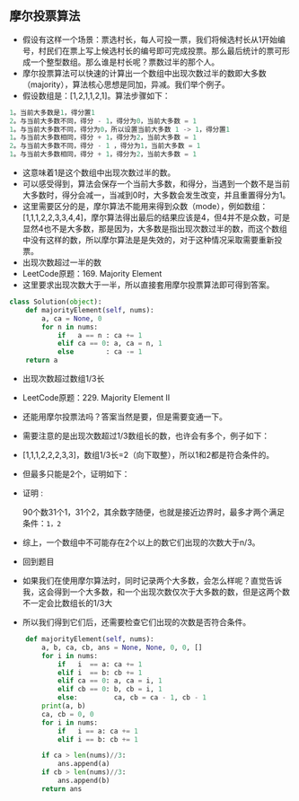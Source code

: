## 摩尔投票算法

- 假设有这样一个场景：票选村长，每人可投一票，我们将候选村长从1开始编号，村民们在票上写上候选村长的编号即可完成投票。那么最后统计的票可形成一个整型数组。那么谁是村长呢？票数过半的那个人。
- 摩尔投票算法可以快速的计算出一个数组中出现次数过半的数即大多数（majority），算法核心思想是同加，异减。我们举个例子。
- 假设数组是：[1,2,1,1,2,1]。算法步骤如下：

```python
1。当前大多数是1，得分置1
2。与当前大多数不同，得分 - 1，得分为0，当前大多数 = 1
1。与当前大多数不同，得分为0，所以设置当前大多数 1 -> 1，得分置1
1。与当前大多数相同，得分 + 1，得分为2，当前大多数 = 1
2。与当前大多数不同，得分 - 1 ，得分为1，当前大多数 = 1
1。与当前大多数相同，得分 + 1，得分为2，当前大多数 = 1
```

- 这意味着1是这个数组中出现次数过半的数。
- 可以感受得到，算法会保存一个当前大多数，和得分，当遇到一个数不是当前大多数时，得分会减一，当减到0时，大多数会发生改变，并且重置得分为1。
- 这里需要区分的是，摩尔算法不能用来得到众数（mode），例如数组：[1,1,1,2,2,3,3,4,4]，摩尔算法得出最后的结果应该是4，但4并不是众数，可是显然4也不是大多数，那是因为，大多数是指出现次数过半的数，而这个数组中没有这样的数，所以摩尔算法是是失效的，对于这种情况采取需要重新投票。
- 出现次数超过一半的数
- LeetCode原题：169. Majority Element
- 这里要求出现次数大于一半，所以直接套用摩尔投票算法即可得到答案。

```python
class Solution(object):
    def majorityElement(self, nums):
        a, ca = None, 0
        for n in nums:
            if   a == n : ca += 1
            elif ca == 0: a, ca = n, 1
            else        : ca -= 1
    return a
```


- 出现次数超过数组1/3长

- LeetCode原题：229. Majority Element II

- 还能用摩尔投票法吗？答案当然是要，但是需要变通一下。

- 需要注意的是出现次数超过1/3数组长的数，也许会有多个，例子如下：

- [1,1,1,2,2,2,3,3]，数组1/3长=2（向下取整），所以1和2都是符合条件的。

- 但最多只能是2个，证明如下：

- 证明 :

  90个数31个1，31个2，其余数字随便，也就是接近边界时，最多才两个满足条件：`1，2`

- 综上，一个数组中不可能存在2个以上的数它们出现的次数大于n/3。

- 回到题目

- 如果我们在使用摩尔算法时，同时记录两个大多数，会怎么样呢？直觉告诉我，这会得到一个大多数，和一个出现次数仅次于大多数的数，但是这两个数不一定会比数组长的1/3大

- 所以我们得到它们后，还需要检查它们出现的次数是否符合条件。

```python
    def majorityElement(self, nums):
        a, b, ca, cb, ans = None, None, 0, 0, []
        for i in nums:
            if   i  == a: ca += 1
            elif i  == b: cb += 1
            elif ca == 0: a, ca = i, 1
            elif cb == 0: b, cb = i, 1
            else:         ca, cb = ca - 1, cb - 1
        print(a, b)
        ca, cb = 0, 0
        for i in nums:
            if   i == a: ca += 1
            elif i == b: cb += 1

        if ca > len(nums)//3:
            ans.append(a)
        if cb > len(nums)//3:
            ans.append(b)
        return ans
        
```
